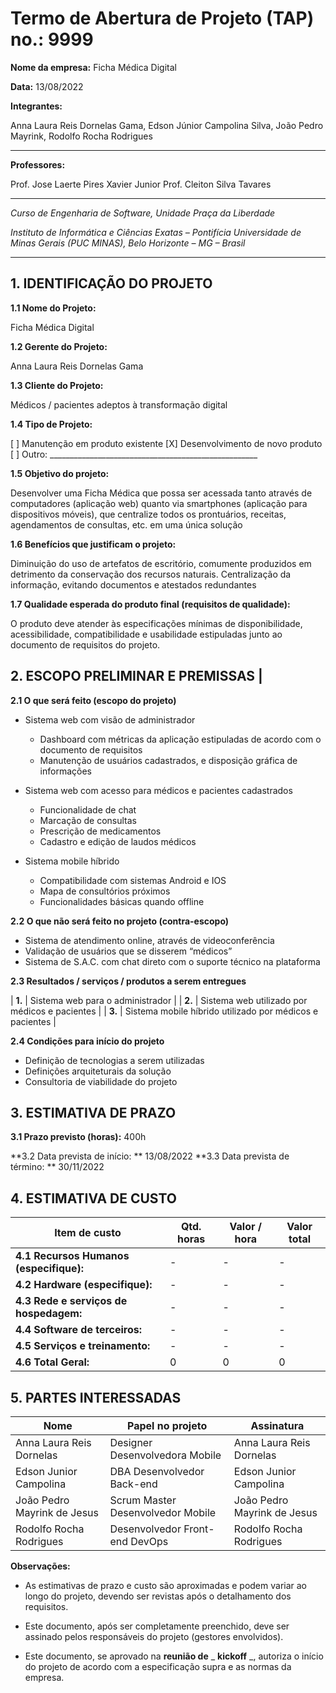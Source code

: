 # Termo de Abertura de Projeto (TAP) no.: 9999

**Nome da empresa:** Ficha Médica Digital

**Data:** 13/08/2022

**Integrantes:**

Anna Laura Reis Dornelas Gama, 
Edson Júnior Campolina Silva, 
João Pedro Mayrink, 
Rodolfo Rocha Rodrigues

---

**Professores:**

Prof. Jose Laerte Pires Xavier Junior
Prof. Cleiton Silva Tavares

---

_Curso de Engenharia de Software, Unidade Praça da Liberdade_

_Instituto de Informática e Ciências Exatas – Pontifícia Universidade de Minas Gerais (PUC MINAS), Belo Horizonte – MG – Brasil_

---

## 1. IDENTIFICAÇÃO DO PROJETO

**1.1 Nome do Projeto:**
  
  Ficha Médica Digital

**1.2 Gerente do Projeto:**

  Anna Laura Reis Dornelas Gama

**1.3 Cliente do Projeto:**

  Médicos / pacientes adeptos à transformação digital
  
**1.4 Tipo de Projeto:**

[ ] Manutenção em produto existente
[X] Desenvolvimento de novo produto
[ ] Outro: \_\_\_\_\_\_\_\_\_\_\_\_\_\_\_\_\_\_\_\_\_\_\_\_\_\_\_\_\_\_\_\_\_\_\_\_\_\_\_\_\_\_\_\_\_\_\_\_\_\_\_\_

**1.5 Objetivo do projeto:**

  Desenvolver uma Ficha Médica que possa ser acessada tanto através de computadores (aplicação web) quanto via smartphones (aplicação para dispositivos móveis), que centralize todos os prontuários, receitas, agendamentos de consultas, etc. em uma única solução
  
**1.6 Benefícios que justificam o projeto:**

  Diminuição do uso de artefatos de escritório, comumente produzidos em detrimento da conservação dos recursos naturais.
Centralização da informação, evitando documentos e atestados redundantes

**1.7 Qualidade esperada do produto final (requisitos de qualidade):**

  O produto deve atender às especificações mínimas de disponibilidade, acessibilidade, compatibilidade e usabilidade estipuladas junto ao documento de requisitos do projeto.

## **2. ESCOPO PRELIMINAR E PREMISSAS** |

**2.1 O que será feito (escopo do projeto)**

* Sistema web com visão de administrador
  * Dashboard com métricas da aplicação estipuladas de acordo com o documento de requisitos
  * Manutenção de usuários cadastrados, e disposição gráfica de informações

* Sistema web com acesso para médicos e pacientes cadastrados
  * Funcionalidade de chat
  * Marcação de consultas
  * Prescrição de medicamentos
  * Cadastro e edição de laudos médicos

* Sistema mobile híbrido
  * Compatibilidade com sistemas Android e IOS
  * Mapa de consultórios próximos		
  * Funcionalidades básicas quando offline


**2.2 O que não será feito no projeto (contra-escopo)**

* Sistema de atendimento online, através de videoconferência
* Validação de usuários que se disserem “médicos”
* Sistema de S.A.C. com chat direto com o suporte técnico na plataforma


**2.3 Resultados / serviços / produtos a serem entregues**

| **1.** | Sistema web para o administrador  |
| **2.** | Sistema web utilizado por médicos e pacientes |
| **3.** | Sistema mobile híbrido utilizado por médicos e pacientes |

**2.4 Condições para início do projeto**

* Definição de tecnologias a serem utilizadas
* Definições arquiteturais da solução
* Consultoria de viabilidade do projeto


## 3. ESTIMATIVA DE PRAZO


**3.1 Prazo previsto (horas):** 400h

**3.2 Data prevista de início:  ** 13/08/2022
**3.3 Data prevista de término: ** 30/11/2022

## 4. ESTIMATIVA DE CUSTO

| Item de custo | Qtd. horas | Valor / hora  | Valor total |
| --- | --- | --- | --- |
| **4.1 Recursos Humanos** **(especifique):** | - | - | - |
| **4.2 Hardware (especifique):** | - | - | - |
| **4.3 Rede e serviços de hospedagem:** | - | - | - |
| **4.4 Software de terceiros:** | - | - | - |
| **4.5 Serviços e treinamento:** | - | - | - |
| **4.6 Total Geral:** | 0 | 0 | 0 |

## 5. PARTES INTERESSADAS

| Nome | Papel no projeto | Assinatura |
| --- | --- | --- |
|  Anna Laura Reis Dornelas  |  Designer Desenvolvedora Mobile  |  Anna Laura Reis Dornelas  |
|  Edson Junior Campolina  |  DBA Desenvolvedor Back-end  | Edson Junior Campolina  |
|  João Pedro Mayrink de Jesus  |  Scrum Master Desenvolvedor Mobile  |  João Pedro Mayrink de Jesus  |
|  Rodolfo Rocha Rodrigues  |  Desenvolvedor Front-end DevOps  |  Rodolfo Rocha Rodrigues  |

**Observações:**

- As estimativas de prazo e custo são aproximadas e podem variar ao longo do projeto, devendo ser revistas após o detalhamento dos requisitos.

- Este documento, após ser completamente preenchido, deve ser assinado pelos responsáveis do projeto (gestores envolvidos).

- Este documento, se aprovado na **reunião de** _ **kickoff** _, autoriza o início do projeto de acordo com a especificação supra e as normas da empresa.

